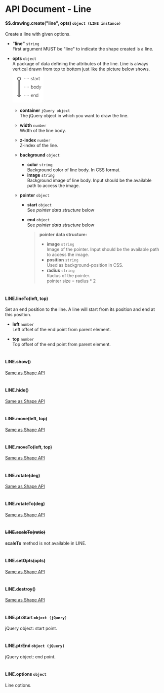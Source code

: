 # API Document - Line

#### $$.drawing.create("line", opts) ```object (LINE instance)```
Create a line with given options. 

- **"line"** ```string```  
First argument MUST be "line" to indicate the shape created is a line.

- **opts** ```object```  
  A package of data defining the attributes of the line. Line is always vertical drawn from top to bottom just like the picture below shows.  
![line structure](https://raw.githubusercontent.com/Rendxx/Drawing/master/Description/line-structure.png)
  + **container** ```jQuery object```  
    The jQuery object in which you want to draw the line.

  + **width** ```number```  
    Width of the line body.

  + **z-index** ```number```   
    Z-index of the line.

  + **background** ```object```  
    - **color** ```string```  
      Background color of line body. In CSS format.
    - **image** ```string```  
      Background image of line body. Input should be the available path to access the image.

  + **pointer** ```object```  
    - **start** ```object```  
      See *pointer data structure* below
    - **end** ```object```  
      See *pointer data structure* below

      > **pointer data structure:**
      >  - **image** ```string```  
      >    Image of the pointer. Input should be the available path to access the image.
      >  - **position** ```string```  
      >    Used as background-position in CSS.
      >  - **radius** ```string```  
      >    Radius of the pointer.  
pointer size = radius * 2

<h1></h1>

#### LINE.lineTo(left, top)
Set an end position to the line.
A line will start from its position and end at this position.

- **left** ```number```  
  Left offset of the end point from parent element.

- **top** ```number```  
  Top offset of the end point from parent element.


<h1></h1>

#### LINE.show()
[Same as Shape API][show]
<h1></h1>

#### LINE.hide()
[Same as Shape API][hide]
<h1></h1>

#### LINE.move(left, top)
[Same as Shape API][move]
<h1></h1>

#### LINE.moveTo(left, top)
[Same as Shape API][moveTo]
<h1></h1>

#### LINE.rotate(deg)
[Same as Shape API][rotate]
<h1></h1>

#### LINE.rotateTo(deg)
[Same as Shape API][rotateTo]
<h1></h1>

#### ~~LINE.scaleTo(ratio)~~
**scaleTo** method is not available in LINE.
<h1></h1>

#### LINE.setOpts(opts)
[Same as Shape API][setOpts]
<h1></h1>

#### LINE.destroy()
[Same as Shape API][destroy]
<h1></h1>

#### LINE.ptrStart ```object (jQuery)```
jQuery object: start point.
<h1></h1>

#### LINE.ptrEnd ```object (jQuery)```
jQuery object: end point.
<h1></h1>

#### LINE.options ```object```
Line options.

[show]: API%20Document%20-%20Shape.md#shapeshow
[hide]: API%20Document%20-%20Shape.md#shapehide
[move]: API%20Document%20-%20Shape.md#shapemoveleft-top
[moveTo]: API%20Document%20-%20Shape.md#shapemovetoleft-top
[rotate]: API%20Document%20-%20Shape.md#shaperotatedeg
[rotateTo]: API%20Document%20-%20Shape.md#shaperotatetodeg
[setOpts]: API%20Document%20-%20Shape.md#shapesetoptsopts
[destroy]: API%20Document%20-%20Shape.md#shapedestroy

     